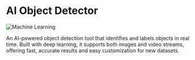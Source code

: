 # AI Object Detector

![Machine Learning](/Image/machinelearning.gif "Machine Learning")

An AI-powered object detection tool that identifies and labels objects in real time. Built with deep learning, it supports both images and video streams, offering fast, accurate results and easy customization for new datasets.
